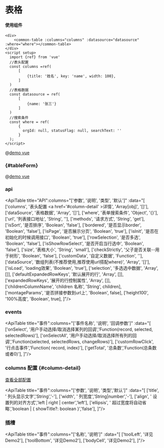 # 表格

#### 使用组件

````vue
<div>
    <common-table :columns="columns" :datasource="datasource" :where="where"></common-table>
</div>
<script setup>
  import {ref} from 'vue'
  //表头配置
  const columns =ref(
      [
          {title: '姓名', key: 'name', width: 100},
      ]
  )
  //表格数据   
  const datasource = ref(
      [
          {name: '张三'}
      ]
  )
  //搜索条件
  const where = ref(
      {
        orgId: null, statusFlag: null, searchText: ''
      }
  );
</script>
````
@[demo vue   ](../../../../vueComp/table/table.vue)
### {#tableForm}
@[demo vue ](../../../../vueComp/table/tableForm.vue)
### api
<ApiTable title="API":columns="['参数', '说明', '类型', '默认']"
:data="[
        ['columns', '表头配置 <a href=\'#column-detail\' >详情</a>', 'Array[obj]', '[]'],
        ['dataSource', '表格数据', 'Array', '[]'],
        ['where', '表单搜索条件', 'Object', '{}'],
        ['url', '列表接口地址', 'String', ''],
        ['methods', '请求方式', 'String', 'get'],
        ['isSort', '是否排序', 'Boolean', 'false'],
        ['bordered', '是否显示border', 'Boolean', 'false'],
        ['isPage', '是否展示分页', 'Boolean', 'true'],
        ['isInit', '是否在初始化的时候调用接口', 'Boolean', 'true'],
        ['rowSelection', '是否多选', 'Boolean', 'false'],
        ['isShowRowSelect', '是否开启当行选中', 'Boolean', 'false'],
        ['size', '表格大小', 'String', 'small'],
        ['checkStrictly', '父子是否关联--用于树形', 'Boolean', 'false'],
        ['customData', '自定义数据', 'Function', ''],
        ['dataSource', '数组列表(不推荐使用,推荐使用url搭配where)', 'Array', '[]'],
        ['isLoad', 'loading效果', 'Boolean', 'true'],
        ['selection', '多选选中数据', 'Array', []],
        ['defaultExpandedRowKeys', '默认展开的行', 'Array', []],
        ['expandedRowKeys', '展开的行控制属性', 'Array', []],
        ['childrenColumnName', 'children 名称', 'String', children],
        ['montageParams', '是否拼接参数到url上', 'Boolean', false],
        ['height100', '100%高度', 'Boolean', true],
]"/>

### events
<ApiTable title="事件":columns="['事件名称', '说明', '回调参数']" 
:data="[
    ['onSelect', '用户手动选择/取消选择某列的回调','Function(record, selected, selectedRows)'],
    ['onSelectAll', '用户手动选择/取消选择所有列的回调','Function(selected, selectedRows, changeRows)'],
    ['customRowClick', '行点击事件','Function( record, index)'],
    ['getTotal', '总条数','Function(总条数或者0)'],
]"/>

### columns 配置  {#column-detail}
[查看全部配置](https://3x.antdv.com/components/table-cn#Column) 

<ApiTable title="事件":columns="['参数', '说明', '类型','默认']"
:data="[
['title', '		列头显示文字','String','-'],
['width', '		列宽度','String|number','-'],
['align', '	设置列的对齐方式','left | right | center','left'],
['ellipsis', '	超过宽度将自动省略','boolean | { showTitle?: boolean }','false'],
]"/>

### 插槽
<ApiTable title="事件":columns="['名称', '说明']"
:data="[
['toolLeft', '详见Demo2'],
['toolBottom', '详见Demo2'],
['bodyCell', '详见Demo2'],
]"/>